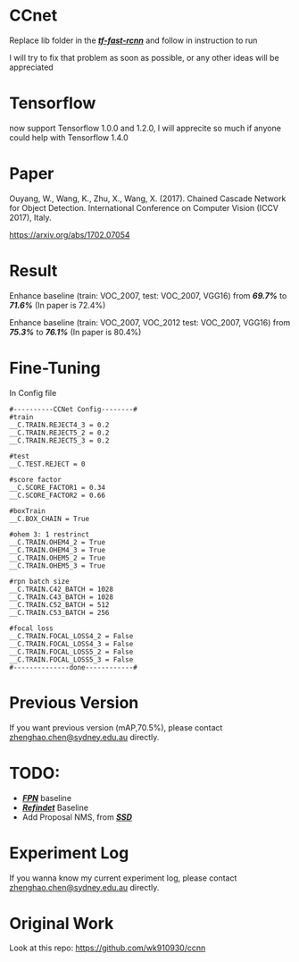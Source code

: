 # CCnet
Replace lib folder in the [***tf-fast-rcnn***](https://github.com/endernewton/tf-faster-rcnn) and follow in instruction to run

I will try to fix that problem as soon as possible, or any other ideas will be appreciated

# Tensorflow
now support Tensorflow 1.0.0 and 1.2.0, I will apprecite so much if anyone could help with Tensorflow 1.4.0

# Paper
Ouyang, W., Wang, K., Zhu, X., Wang, X. (2017). Chained Cascade Network for Object Detection. International Conference on Computer Vision (ICCV 2017), Italy.

https://arxiv.org/abs/1702.07054


# Result
Enhance baseline (train: VOC_2007, test: VOC_2007, VGG16) from ***69.7%*** to ***71.6%*** (In paper is 72.4%)

Enhance baseline (train: VOC_2007, VOC_2012 test: VOC_2007, VGG16) from ***75.3%*** to ***76.1%*** (In paper is 80.4%)

# Fine-Tuning
In Config file

```
#----------CCNet Config--------#
#train
__C.TRAIN.REJECT4_3 = 0.2
__C.TRAIN.REJECT5_2 = 0.2
__C.TRAIN.REJECT5_3 = 0.2

#test
__C.TEST.REJECT = 0

#score factor
__C.SCORE_FACTOR1 = 0.34
__C.SCORE_FACTOR2 = 0.66

#boxTrain
__C.BOX_CHAIN = True

#ohem 3: 1 restrinct
__C.TRAIN.OHEM4_2 = True
__C.TRAIN.OHEM4_3 = True
__C.TRAIN.OHEM5_2 = True
__C.TRAIN.OHEM5_3 = True

#rpn batch size
__C.TRAIN.C42_BATCH = 1028
__C.TRAIN.C43_BATCH = 1028
__C.TRAIN.C52_BATCH = 512
__C.TRAIN.C53_BATCH = 256

#focal loss
__C.TRAIN.FOCAL_LOSS4_2 = False
__C.TRAIN.FOCAL_LOSS4_3 = False
__C.TRAIN.FOCAL_LOSS5_2 = False
__C.TRAIN.FOCAL_LOSS5_3 = False
#--------------done------------#
```
# Previous Version
If you want previous version (mAP,70.5%), please contact zhenghao.chen@sydney.edu.au directly.

# TODO:
* [***FPN***](https://github.com/xmyqsh/FPN) baseline 
* [***Refindet***](https://github.com/sfzhang15/RefineDet) Baseline 
* Add Proposal NMS, from [***SSD***](https://github.com/balancap/SSD-Tensorflow)

# Experiment Log
If you wanna know my current experiment log, please contact zhenghao.chen@sydney.edu.au directly.

# Original Work
Look at this repo:
https://github.com/wk910930/ccnn


